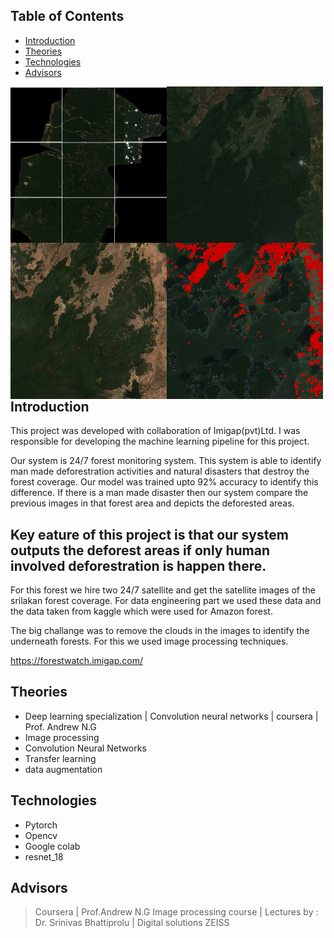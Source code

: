 ## Table of Contents

* [Introduction](#introduction)
* [Theories](#theories)
* [Technologies](#technologies)
* [Advisors](#advisors)
 
<div id="intro" >
    <div class="inline-block">
        <img src ="https://github.com/Deshanch/Forest-Watch-Sri-Lanka/blob/master/sources/58.JPG" align="left" width="250" height="250">
    </div>
 <div class="inline-block">
        <img src ="https://github.com/Deshanch/Forest-Watch-Sri-Lanka/blob/master/sources/5.png" align="left" width="250" height="250">
    </div>
 <div class="inline-block">
        <img src ="https://github.com/Deshanch/Forest-Watch-Sri-Lanka/blob/master/sources/11.png" align="left" width="250" height="250">
    </div>
 <div class="inline-block">
        <img src ="https://github.com/Deshanch/Forest-Watch-Sri-Lanka/blob/master/sources/cut marked image.png" align="left" width="250" height="250">
    </div>
</div> 
 
 
 
## Introduction

This project was developed with collaboration of Imigap(pvt)Ltd. I was responsible for developing the machine learning pipeline for this project.

Our system is 24/7 forest monitoring system. This system is able to identify man made deforestration activities and natural disasters that destroy the forest coverage. Our model was trained upto 92% accuracy to identify this difference. If there is a man made disaster then our system compare the previous images in that forest area and depicts the deforested areas.

## Key eature of this project is that our system outputs the deforest areas if only human involved deforestration is happen there.

For this forest we hire two 24/7 satellite and get the satellite images of the srilakan forest coverage. For data engineering part we used these data and the data taken from kaggle which were used for Amazon forest. 

The big challange was to remove the clouds in the images to identify the underneath forests. For this we used image processing techniques.

https://forestwatch.imigap.com/

## Theories
* Deep learning specialization | Convolution neural networks | coursera | Prof. Andrew N.G
* Image processing
* Convolution Neural Networks
* Transfer learning
* data augmentation

## Technologies
* Pytorch
* Opencv
* Google colab
* resnet_18


## Advisors

>Coursera | Prof.Andrew N.G
>Image processing course | Lectures by : Dr. Srinivas Bhattiprolu | Digital solutions ZEISS









